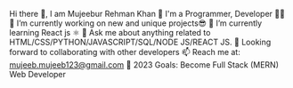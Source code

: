 Hi there 👋, I am Mujeebur Rehman Khan 🙂
I'm a Programmer, Developer 🧑‍🎓
🔭 I’m currently working on new and unique projects😎
🌱 I’m currently learning React js ⚛
💬  Ask me about anything related to HTML/CSS/PYTHON/JAVASCRIPT/SQL/NODE JS/REACT JS.
👯 Looking forward to collaborating with other developers
📫 Reach me at: mujeeb.mujeeb123@gmail.com
🥅 2023 Goals: Become Full Stack (MERN) Web Developer
